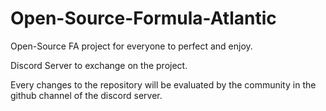 # Open-Source-Formula-Atlantic

Open-Source FA project for everyone to perfect and enjoy.

Discord Server to exchange on the project.

Every changes to the repository will be evaluated by the community in the github channel of the discord server.

